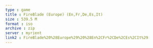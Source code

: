 ```yaml
---
type : game
title : FireBlade (Europe) (En,Fr,De,Es,It)
size : 539.5 M
format : iso
archive : zip
server : myrient
link2 : FireBlade%20%28Europe%29%20%28En%2CFr%2CDe%2CEs%2CIt%29
---
```

